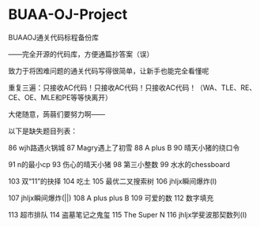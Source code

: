 # BUAA-OJ-Project
BUAAOJ通关代码标程备份库

——完全开源的代码库，方便通篇抄答案（误）

致力于将困难问题的通关代码写得很简单，让新手也能完全看懂呢

重复三遍：只接收AC代码！只接收AC代码！只接收AC代码！（WA、TLE、RE、CE、OE、MLE和PE等等快离开）

大佬随意，蒟蒻们要努力啊——

以下是缺失题目列表：

86 wjh路遇火锅城 87 Magry遇上了初雪 88 A plus B 90 晴天小猪的绕口令 

91 n的最小cp 93 伤心的晴天小猪 98 第三小整数 99 水水的chessboard

103 双“11”的抉择 104 吃土 105 最优二叉搜索树 106 jhljx瞬间爆炸(I)

107 jhljx瞬间爆炸(||) 108 A plus plus B 109 可爱的数 112 数字填充

113 超市排队 114 盗墓笔记之鬼玺 115 The Super N 116 jhljx学斐波那契数列(I)
